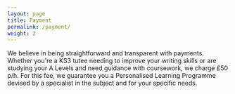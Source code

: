 ```yaml
---
layout: page
title: Payment
permalink: /payment/
weight: 2
---
```


We believe in being straightforward and transparent with payments. Whether you're a KS3 tutee needing to improve your writing skills or are studying your A Levels and need guidance with coursework, we charge £50 p/h. For this fee, we guarantee you a Personalised Learning Programme devised by a specialist in the subject and for your specific needs.
